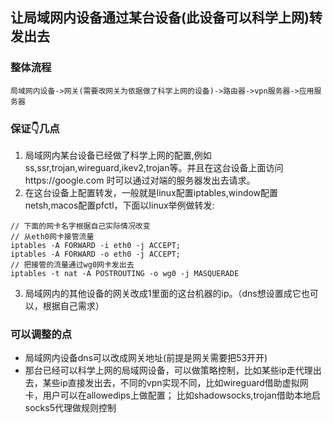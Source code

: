 ## 让局域网内设备通过某台设备(此设备可以科学上网)转发出去

### 整体流程
```
局域网内设备->网关(需要改网关为依据做了科学上网的设备)->路由器->vpn服务器->应用服务器
```

### 保证👇几点
1. 局域网内某台设备已经做了科学上网的配置,例如ss,ssr,trojan,wireguard,ikev2,trojan等。并且在这台设备上面访问https://google.com 时可以通过对端的服务器发出去请求。
2. 在这台设备上配置转发，一般就是linux配置iptables,window配置netsh,macos配置pfctl，下面以linux举例做转发:
```
// 下面的网卡名字根据自己实际情况改变
// 从eth0网卡接管流量
iptables -A FORWARD -i eth0 -j ACCEPT; 
iptables -A FORWARD -o eth0 -j ACCEPT; 
// 把接管的流量通过wg0网卡发出去
iptables -t nat -A POSTROUTING -o wg0 -j MASQUERADE

```
3. 局域网内的其他设备的网关改成1里面的这台机器的ip。（dns想设置成它也可以，根据自己需求）

### 可以调整的点
- 局域网内设备dns可以改成网关地址(前提是网关需要把53开开)
- 那台已经可以科学上网的局域网设备，可以做策略控制，比如某些ip走代理出去，某些ip直接发出去，不同的vpn实现不同，比如wireguard借助虚拟网卡，用户可以在allowedips上做配置；
比如shadowsocks,trojan借助本地启socks5代理做规则控制
